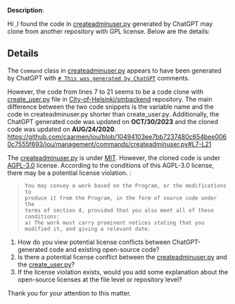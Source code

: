 **Description**: 

Hi ,I found the code in  [createadminuser.py](https://github.com/caarmen/iou/blob/10494103ee7bb7237480c654bee0060c7555f693/iou/management/commands/createadminuser.py#L4) generated by ChatGPT may clone from another repository with  GPL license. Below are the details:

## Details

The ```Command``` class in  [createadminuser.py](https://github.com/caarmen/iou/blob/main/iou/management/commands/createadminuser.py)   appears to have been generated by ChatGPT with [```# This was generated by ChatGPT```](https://github.com/caarmen/iou/blob/main/iou/management/commands/createadminuser.py) comments.

However, the code from lines  7  to 21 seems to be a code clone with [create_user.py](https://github.com/City-of-Helsinki/smbackend/blob/42c46578a0196586c3cdba1a58ce8fe7002a1a18/observations/management/commands/create_user.py#L44) file in  [City-of-Helsinki/smbackend](https://github.com/City-of-Helsinki/smbackend) repository. The main difference between the two code snippets is the variable name and the code in createadminuser.py shorter than create_user.py.  Additionally, the ChatGPT generated code was updated on **OCT/30/2023** and the cloned code was updated on **AUG/24/2020**.
https://github.com/caarmen/iou/blob/10494103ee7bb7237480c654bee0060c7555f693/iou/management/commands/createadminuser.py#L7-L21

The  [createadminuser.py](https://github.com/caarmen/iou/blob/main/iou/management/commands/createadminuser.py) is under [MIT](https://github.com/caarmen/iou?tab=MIT-1-ov-file#readme). However, the cloned code is under [AGPL-3.0](https://github.com/City-of-Helsinki/smbackend?tab=AGPL-3.0-1-ov-file#readme) license.
According to the conditions of this AGPL-3.0 license, there may be a potential license violation.  :

>```
>You may convey a work based on the Program, or the modifications to
>produce it from the Program, in the form of source code under the
>terms of section 4, provided that you also meet all of these conditions:
>a) The work must carry prominent notices stating that you modified it, and giving a relevant date.
>```

1. How do you view potential license conflicts between ChatGPT-generated code and existing open-source code?
2. Is there a potential license conflict between the [createadminuser.py](https://github.com/caarmen/iou/blob/10494103ee7bb7237480c654bee0060c7555f693/iou/management/commands/createadminuser.py#L4) and the  [create_user.py](https://github.com/City-of-Helsinki/smbackend/blob/42c46578a0196586c3cdba1a58ce8fe7002a1a18/observations/management/commands/create_user.py#L44)?
3. If the license violation exists, would you add some explanation about the open-source licenses at the file level or repository level?

Thank you for your attention to this matter. 